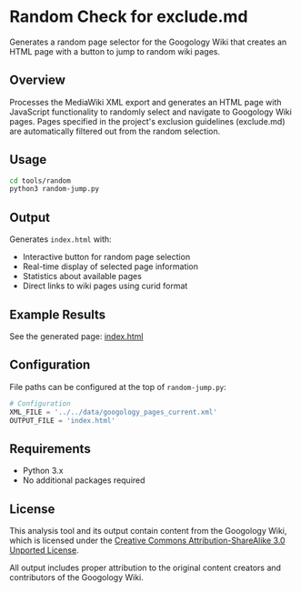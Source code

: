 # Random Check for exclude.md

Generates a random page selector for the Googology Wiki that creates an HTML page with a button to jump to random wiki pages.

## Overview

Processes the MediaWiki XML export and generates an HTML page with JavaScript functionality to randomly select and navigate to Googology Wiki pages. Pages specified in the project's exclusion guidelines (exclude.md) are automatically filtered out from the random selection.

## Usage

```bash
cd tools/random
python3 random-jump.py
```

## Output

Generates `index.html` with:
- Interactive button for random page selection
- Real-time display of selected page information
- Statistics about available pages
- Direct links to wiki pages using curid format

## Example Results

See the generated page: [index.html](index.html)

## Configuration

File paths can be configured at the top of `random-jump.py`:

```python
# Configuration
XML_FILE = '../../data/googology_pages_current.xml'
OUTPUT_FILE = 'index.html'
```

## Requirements

- Python 3.x
- No additional packages required

## License

This analysis tool and its output contain content from the Googology Wiki, which is licensed under the [Creative Commons Attribution-ShareAlike 3.0 Unported License](https://creativecommons.org/licenses/by-sa/3.0/).

All output includes proper attribution to the original content creators and contributors of the Googology Wiki.
